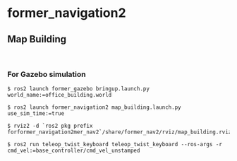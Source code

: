 # former_navigation2

## Map Building

&nbsp;

### For Gazebo simulation
```shell
$ ros2 launch former_gazebo bringup.launch.py world_name:=office_building.world
```
```shell
$ ros2 launch former_navigation2 map_building.launch.py use_sim_time:=true
```
```shell
$ rviz2 -d `ros2 pkg prefix forformer_navigation2mer_nav2`/share/former_nav2/rviz/map_building.rviz
```
```shell
$ ros2 run teleop_twist_keyboard teleop_twist_keyboard --ros-args -r cmd_vel:=base_controller/cmd_vel_unstamped
```